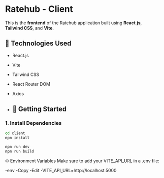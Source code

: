 # Ratehub - Client

This is the **frontend** of the Ratehub application built using **React.js**, **Tailwind CSS**, and **Vite**.

## 🔧 Technologies Used

- React.js
- Vite
- Tailwind CSS
- React Router DOM
- Axios

- ## 🚀 Getting Started

### 1. Install Dependencies

```bash
cd client
npm install

npm run dev
npm run build
```

⚙️ Environment Variables
Make sure to add your VITE_API_URL in a .env file:

-env
-Copy
-Edit
-VITE_API_URL=http://localhost:5000


